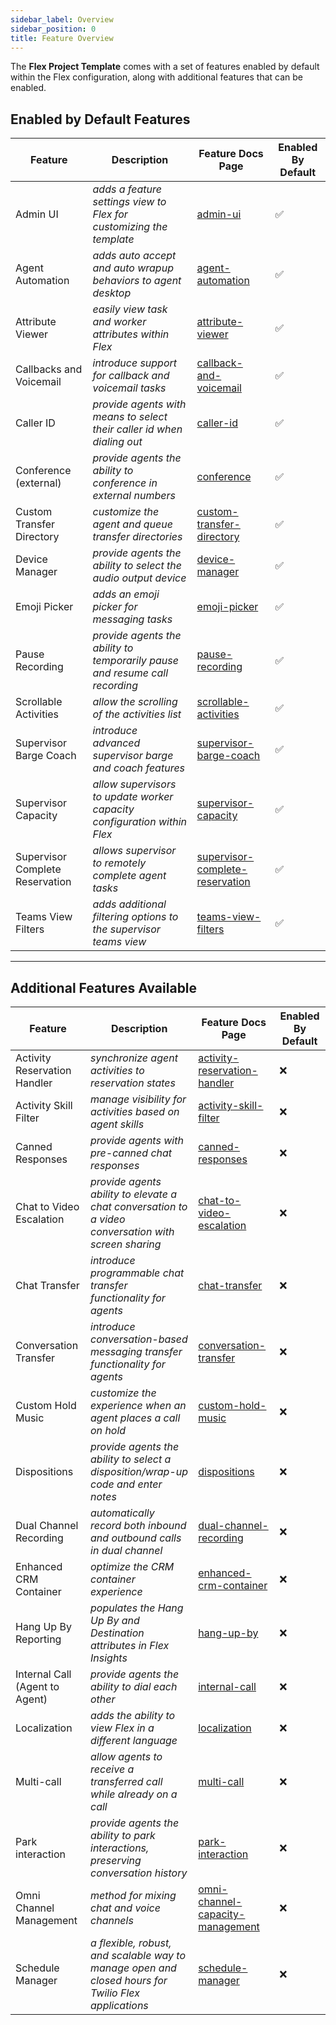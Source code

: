```yaml
---
sidebar_label: Overview
sidebar_position: 0
title: Feature Overview
---
```


The **Flex Project Template** comes with a set of features enabled by default within the Flex configuration, along with additional features that can be enabled.

## Enabled by Default Features

| Feature                         | Description                                                                 | Feature Docs Page                                                                           | Enabled By Default |
| ------------------------------- | --------------------------------------------------------------------------- | ------------------------------------------------------------------------------------------- | ------------------ |
| Admin UI                        | _adds a feature settings view to Flex for customizing the template_         | [admin-ui](/feature-library/admin-ui)                                               | ✅                 |
| Agent Automation                | _adds auto accept and auto wrapup behaviors to agent desktop_               | [agent-automation](/feature-library/agent-automation)                               | ✅                 |
| Attribute Viewer                | _easily view task and worker attributes within Flex_                        | [attribute-viewer](/feature-library/attribute-viewer)                               | ✅                 |
| Callbacks and Voicemail         | _introduce support for callback and voicemail tasks_                        | [callback-and-voicemail](/feature-library/callback-and-voicemail)                   | ✅                 |
| Caller ID                       | _provide agents with means to select their caller id when dialing out_      | [caller-id](/feature-library/caller-id)                                             | ✅                 |
| Conference (external)           | _provide agents the ability to conference in external numbers_              | [conference](/feature-library/conference)                                           | ✅                 |
| Custom Transfer Directory       | _customize the agent and queue transfer directories_                        | [custom-transfer-directory](/feature-library/custom-transfer-directory)             | ✅                 |
| Device Manager                  | _provide agents the ability to select the audio output device_              | [device-manager](/feature-library/device-manager)                                   | ✅                 |
| Emoji Picker                    | _adds an emoji picker for messaging tasks_                                  | [emoji-picker](/feature-library/emoji-picker)                                       | ✅                 |
| Pause Recording                 | _provide agents the ability to temporarily pause and resume call recording_ | [pause-recording](/feature-library/pause-recording)                                 | ✅                 |
| Scrollable Activities           | _allow the scrolling of the activities list_                                | [scrollable-activities](/feature-library/scrollable-activities)                     | ✅                 |
| Supervisor Barge Coach          | _introduce advanced supervisor barge and coach features_                    | [supervisor-barge-coach](/feature-library/supervisor-barge-coach)                   | ✅                 |
| Supervisor Capacity             | _allow supervisors to update worker capacity configuration within Flex_     | [supervisor-capacity](/feature-library/supervisor-capacity)                         | ✅                 |
| Supervisor Complete Reservation | _allows supervisor to remotely complete agent tasks_                        | [supervisor-complete-reservation](/feature-library/supervisor-complete-reservation) | ✅                 |
| Teams View Filters              | _adds additional filtering options to the supervisor teams view_            | [teams-view-filters](/feature-library/teams-view-filters)                           | ✅                 |

---

## Additional Features Available

| Feature                        | Description                                                                                         | Feature Docs Page                                                                             | Enabled By Default |
| ------------------------------ | --------------------------------------------------------------------------------------------------- | --------------------------------------------------------------------------------------------- | ------------------ |
| Activity Reservation Handler   | _synchronize agent activities to reservation states_                                                | [activity-reservation-handler](/feature-library/activity-reservation-handler)         | ❌                 |
| Activity Skill Filter          | _manage visibility for activities based on agent skills_                                            | [activity-skill-filter](/feature-library/activity-skill-filter)                       | ❌                 |
| Canned Responses               | _provide agents with pre-canned chat responses_                                                     | [canned-responses](/feature-library/canned-responses)                                 | ❌                 |
| Chat to Video Escalation       | _provide agents ability to elevate a chat conversation to a video conversation with screen sharing_ | [chat-to-video-escalation](/feature-library/chat-to-video-escalation)                 | ❌                 |
| Chat Transfer                  | _introduce programmable chat transfer functionality for agents_                                     | [chat-transfer](/feature-library/chat-transfer)                                       | ❌                 |
| Conversation Transfer          | _introduce conversation-based messaging transfer functionality for agents_                          | [conversation-transfer](/feature-library/conversation-transfer)                       | ❌                 |
| Custom Hold Music              | _customize the experience when an agent places a call on hold_                                      | [custom-hold-music](/feature-library/custom-hold-music)                               | ❌                 |
| Dispositions                   | _provide agents the ability to select a disposition/wrap-up code and enter notes_                   | [dispositions](/feature-library/dispositions)                                         | ❌                 |
| Dual Channel Recording         | _automatically record both inbound and outbound calls in dual channel_                              | [dual-channel-recording](/feature-library/dual-channel-recording)                     | ❌                 |
| Enhanced CRM Container         | _optimize the CRM container experience_                                                             | [enhanced-crm-container](/feature-library/enhanced-crm-container)                     | ❌                 |
| Hang Up By Reporting           | _populates the Hang Up By and Destination attributes in Flex Insights_                              | [hang-up-by](/feature-library/hang-up-by)                                             | ❌                 |
| Internal Call (Agent to Agent) | _provide agents the ability to dial each other_                                                     | [internal-call](/feature-library/internal-call)                                       | ❌                 |
| Localization                    | _adds the ability to view Flex in a different language_                     | [localization](/feature-library/localization)                                       | ❌                 |
| Multi-call                     | _allow agents to receive a transferred call while already on a call_                                | [multi-call](/feature-library/multi-call)                                             | ❌                 |
| Park interaction               | _provide agents the ability to park interactions, preserving conversation history_                  | [park-interaction](/feature-library/park-interaction)                                 | ❌                 |
| Omni Channel Management        | _method for mixing chat and voice channels_                                                         | [omni-channel-capacity-management](/feature-library/omni-channel-capacity-management) | ❌                 |
| Schedule Manager               | _a flexible, robust, and scalable way to manage open and closed hours for Twilio Flex applications_ | [schedule-manager](/feature-library/schedule-manager)                                 | ❌                 |
